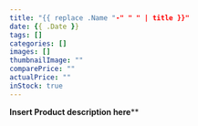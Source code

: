 ```yaml
---
title: "{{ replace .Name "-" " " | title }}"
date: {{ .Date }}
tags: []
categories: []
images: []
thumbnailImage: ""
comparePrice: ""
actualPrice: ""
inStock: true
---
```


**Insert Product description here****